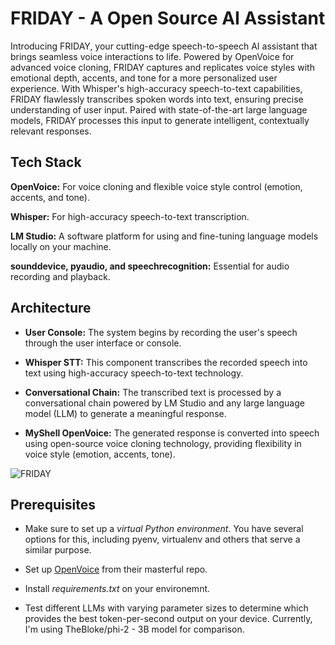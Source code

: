 
# FRIDAY - A Open Source AI Assistant

Introducing FRIDAY, your cutting-edge speech-to-speech AI assistant that brings seamless voice interactions to life. Powered by OpenVoice for advanced voice cloning, FRIDAY captures and replicates voice styles with emotional depth, accents, and tone for a more personalized user experience. With Whisper's high-accuracy speech-to-text capabilities, FRIDAY flawlessly transcribes spoken words into text, ensuring precise understanding of user input. Paired with state-of-the-art large language models, FRIDAY processes this input to generate intelligent, contextually relevant responses.



## Tech Stack

**OpenVoice:** For voice cloning and flexible voice style control (emotion, accents, and tone).

**Whisper:** For high-accuracy speech-to-text transcription.

**LM Studio:** A software platform for using and fine-tuning language models locally on your machine.

**sounddevice, pyaudio, and speechrecognition:** Essential for audio recording and playback.




## Architecture 
- **User Console:** The system begins by recording the user's speech through the user interface or console.

- **Whisper STT:** This component transcribes the recorded speech into text using high-accuracy speech-to-text technology.

- **Conversational Chain:** The transcribed text is processed by a conversational chain powered by LM Studio and any large language model (LLM) to generate a meaningful response.

- **MyShell OpenVoice:** The generated response is converted into speech using open-source voice cloning technology, providing flexibility in voice style (emotion, accents, tone).

![FRIDAY](https://github.com/user-attachments/assets/f1075f62-b9d0-45ee-919c-3327eebf3e10)



## Prerequisites
 - Make sure to set up a *virtual Python environment*. You have several options for this, including pyenv, virtualenv and others that serve a similar purpose.

 - Set up [OpenVoice](https://github.com/myshell-ai/OpenVoice) from their masterful repo.

 - Install *requirements.txt* on your environemnt.

 - Test different LLMs with varying parameter sizes to determine which provides the best token-per-second output on your device. Currently, I'm using TheBloke/phi-2 - 3B model for comparison. 
